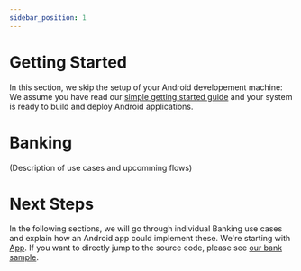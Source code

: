 ```yaml
---
sidebar_position: 1
---
```


# Getting Started

In this section, we skip the setup of your Android developement machine: We assume you have read our [simple getting started guide](../getting-started.md) and your system is ready to build and deploy Android applications.

# Banking

(Description of use cases and upcomming flows)


# Next Steps

In the following sections, we will go through individual Banking use cases and explain how an Android app could implement these. We're starting with [App](app.md). If you want to directly jump to the source code, please see [our bank sample](https://github.com/YubicoLabs/passkey-workshop/tree/main/examples/clients/mobile/android/bank).


